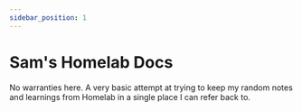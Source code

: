 ```yaml
---
sidebar_position: 1
---
```


# Sam's Homelab Docs

No warranties here. A very basic attempt at trying to keep my random notes and learnings from Homelab in a single place I can refer back to.